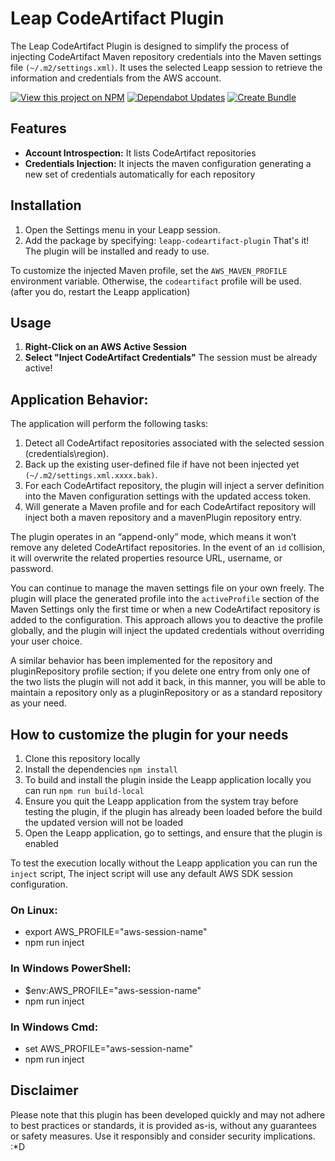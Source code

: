 # Leap CodeArtifact Plugin
The Leap CodeArtifact Plugin is designed to simplify the process of injecting CodeArtifact Maven repository credentials into the Maven settings file `(~/.m2/settings.xml)`. It uses the selected Leapp session to retrieve the information and credentials from the AWS account.

[![View this project on NPM](https://img.shields.io/npm/v/leapp-codeartifact-maven-plugin.svg)](https://npmjs.org/package/leapp-codeartifact-maven-plugin)
[![Dependabot Updates](https://github.com/SleepyDeb/leapp-codeartifact-maven-plugin/actions/workflows/dependabot/dependabot-updates/badge.svg)](https://github.com/SleepyDeb/leapp-codeartifact-maven-plugin/actions/workflows/dependabot/dependabot-updates) [![Create Bundle](https://github.com/SleepyDeb/leapp-codeartifact-maven-plugin/actions/workflows/webpack.yml/badge.svg)](https://github.com/SleepyDeb/leapp-codeartifact-maven-plugin/actions/workflows/webpack.yml)

## Features
- **Account Introspection:** It lists CodeArtifact repositories
- **Credentials Injection:** It injects the maven configuration generating a new set of credentials automatically for each repository

## Installation
1. Open the Settings menu in your Leapp session.
2. Add the package by specifying: `leapp-codeartifact-plugin`
That's it! The plugin will be installed and ready to use.

To customize the injected Maven profile, set the `AWS_MAVEN_PROFILE` environment variable. Otherwise, the `codeartifact` profile will be used. (after you do, restart the Leapp application)

## Usage
1. **Right-Click on an AWS Active Session**
2. **Select "Inject CodeArtifact Credentials"**
The session must be already active!

## Application Behavior:
The application will perform the following tasks:
1. Detect all CodeArtifact repositories associated with the selected session (credentials\region).
2. Back up the existing user-defined file if have not been injected yet `(~/.m2/settings.xml.xxxx.bak)`.
3. For each CodeArtifact repository, the plugin will inject a server definition into the Maven configuration settings with the updated access token.
4. Will generate a Maven profile and for each CodeArtifact repository will inject both a maven repository and a mavenPlugin repository entry.

The plugin operates in an “append-only” mode, which means it won’t remove any deleted CodeArtifact repositories. In the event of an `id` collision, it will overwrite the related properties resource URL, username, or password.

You can continue to manage the maven settings file on your own freely. The plugin will place the generated profile into the `activeProfile` section of the Maven Settings only the first time or when a new CodeArtifact repository is added to the configuration. This approach allows you to deactive the profile globally, and the plugin will inject the updated credentials without overriding your user choice.

A similar behavior has been implemented for the repository and pluginRepository profile section; if you delete one entry from only one of the two lists the plugin will not add it back, in this manner, you will be able to maintain a repository only as a pluginRepository or as a standard repository as your need.

## How to customize the plugin for your needs
1. Clone this repository locally
2. Install the dependencies `npm install`
3. To build and install the plugin inside the Leapp application locally you can run `npm run build-local`
4. Ensure you quit the Leapp application from the system tray before testing the plugin, if the plugin has already been loaded before the build the updated version will not be loaded
5. Open the Leapp application, go to settings, and ensure that the plugin is enabled

To test the execution locally without the Leapp application you can run the `inject` script,
The inject script will use any default AWS SDK session configuration.

### On Linux:
- export AWS_PROFILE="aws-session-name"
- npm run inject

### In Windows PowerShell:
- $env:AWS_PROFILE="aws-session-name"
- npm run inject

### In Windows Cmd:
- set AWS_PROFILE="aws-session-name"
- npm run inject

## Disclaimer
Please note that this plugin has been developed quickly and may not adhere to best practices or standards, it is provided as-is, without any guarantees or safety measures. Use it responsibly and consider security implications. :*D 
